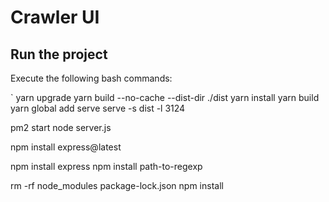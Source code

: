 # Crawler UI

## Run the project

Execute the following bash commands:

`
    yarn upgrade
    yarn build --no-cache --dist-dir ./dist
    yarn install
    yarn build
    yarn global add serve
    serve -s dist -l 3124

pm2 start node server.js

npm install express@latest

npm install express
npm install path-to-regexp

rm -rf node_modules package-lock.json
npm install
